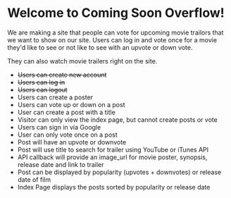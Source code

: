 Welcome to Coming Soon Overflow!
=

We are making a site that people can vote for upcoming movie trailors that we want to show on our site. Users can log in and vote once for a movie they'd like to see or not like to see with an upvote or down vote.

They can also watch movie trailers right on the site.

- ~~Users can create new account~~
- ~~Users can log in~~
- ~~Users can logout~~
- Users can create a poster
- Users can vote up or down on a post
- User can create a post with a title
- Visitor can only view the index page, but cannot create posts or vote
- Users can sign in via Google
- User can only vote once on a post
- Post will have an upvote or downvote
- Post will use title to search for trailer using YouTube or iTunes API
- API callback will provide an image_url for movie poster, synopsis, release date and link to trailer
- Post can be displayed by popularity (upvotes + downvotes) or release date of film
- Index Page displays the posts sorted by popularity or release date
